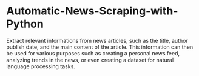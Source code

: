 # Automatic-News-Scraping-with-Python
Extract relevant informations from news articles, such as the title, author publish date, and the main content of the article. This information can then be used for various purposes such as creating a personal news feed, analyzing trends in the news, or even creating a dataset for natural language processing tasks.

